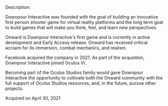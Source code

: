 Description:

Downpour Interactive was founded with the goal of building an innovative first person shooter game for virtual reality platforms and the long term goal to build games that will make you think, feel, and learn new perspectives. 

Onward is Downpour Interactive's first game and is currently in active development and Early Access release. Onward has received critical acclaim for its immersion, combat mechanics, and realism.

Facebook acquired the company in 2021. As part of the acquistion, Downpour Interactive joined Oculus Vr. 

Becoming part of the Oculus Studios family would gave Downpour Interactive the opportunity to cultivate both the Onward community with the full support of Oculus Studios resources, and, in the future, pursue other projects.

Acquired on April 30, 2021